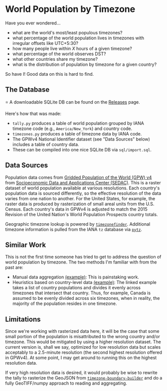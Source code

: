 # World Population by Timezone

Have you ever wondered...

- what are the world's most/least populous timezones?
- what percentage of the world population lives in timezones with irregular offsets like UTC+5:30?
- how many people live within *X* hours of a given timezone?
- what percentage of the world observes DST?
- what other countries share my timezone?
- what is the distribution of population by timezone for a given country?

So have I! Good data on this is hard to find.

## The Database

⭐ A downloadable SQLite DB can be found on the [Releases](https://github.com/jonhehir/world-pop-by-tz/releases) page.

Here's how that was made:

- `tally.py` produces a table of world population grouped by IANA timezone code (e.g., `America/New_York`) and country code.
- `timezones.py` produces a table of timezone data by IANA code.
- The GPWv4 National Identifier dataset (see "Data Sources" below) includes a table of country data.
- These can be compiled into one nice SQLite DB via `sql/import.sql`.

## Data Sources

Population data comes from [Gridded Population of the World (GPW) v4](https://sedac.ciesin.columbia.edu/data/collection/gpw-v4) from [Socioeconomic Data and Applications Center (SEDAC)](https://sedac.ciesin.columbia.edu/). This is a raster dataset of world population available at various resolutions. Each country's population data is sourced differently, so the effective resolution of the data varies from one nation to another. For the United States, for example, the raster data is produced by rasterization of small areal units from the U.S. Census. Each country's data in GPWv4 is adjusted to match the 2015 Revision of the United Nation's World Population Prospects country totals.

Geographic timezone lookup is powered by [`timezonefinder`](https://github.com/jannikmi/timezonefinder). Additional timezone information is pulled from the IANA `tz` database via [`pytz`](https://github.com/stub42/pytzata/).

## Similar Work

This is not the first time someone has tried to get to address the question of world population by timezone. The two methods I'm familiar with from the past are:

- Manual data aggregation [(example)](https://www.reddit.com/r/dataisbeautiful/comments/7v743h/population_of_the_world_by_time_zone_oc/): This is painstaking work.
- Heuristics based on country-level data [(example)](https://blog.cyberclip.com/world-population-by-time-zone): The linked example takes a list of country populations and divides it evenly across timezones that intersect that country. Thus, for example, Canada is assumed to be evenly divided across six timezones, when in reality, the majority of the population resides in one timezone.

## Limitations

Since we're working with rasterized data here, it will be the case that some small portion of the population is misattributed to the wrong country and/or timezone. This would be mitigated by using a higher resolution dataset. The current version is, shall we say, optimized for low resolution data but scales acceptably to a 2.5-minute resolution (the second highest resolution offered in GPWv4). At some point, I may get around to running this on the highest resolution data.

If very high resolution data is desired, it would probably be wise to rewrite the tally to rasterize the GeoJSON from [`timezone-boundary-builder`](https://github.com/evansiroky/timezone-boundary-builder) and do a fully GeoTIFF/numpy approach to reading and aggregating.

